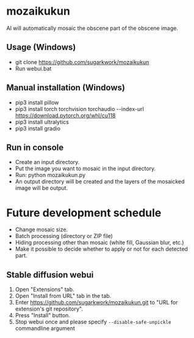 # mozaikukun

AI will automatically mosaic the obscene part of the obscene image.

## Usage (Windows)
* git clone https://github.com/sugarkwork/mozaikukun
* Run webui.bat

## Manual installation (Windows)
* pip3 install pillow
* pip3 install torch torchvision torchaudio --index-url https://download.pytorch.org/whl/cu118
* pip3 install ultralytics
* pip3 install gradio

## Run in console

* Create an input directory.
* Put the image you want to mosaic in the input directory.
* Run: python mozaikukun.py
* An output directory will be created and the layers of the mosaicked image will be output.

# Future development schedule
- Change mosaic size.
- Batch processing (directory or ZIP file)
- Hiding processing other than mosaic (white fill, Gaussian blur, etc.)
- Make it possible to decide whether to apply or not for each detected part.

## Stable diffusion webui
1. Open "Extensions" tab.
2. Open "Install from URL" tab in the tab.
3. Enter https://github.com/sugarkwork/mozaikukun.git to "URL for extension's git repository".
4. Press "Install" button.
5. Stop webui once and please specify `--disable-safe-unpickle` commandline argument
